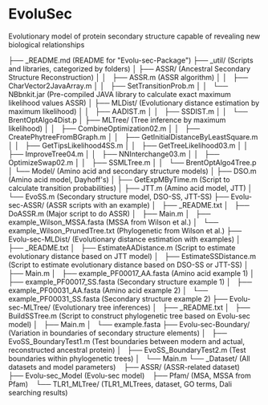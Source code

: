 # EvoluSec
Evolutionary model of protein secondary structure capable of revealing new biological relationships

├── _README.md          (README for "Evolu-sec-Package")
├── _util/               (Scripts and libraries, categorized by folders)
│   ├── ASSR/            (Ancestral Secondary Structure Reconstruction)
│   │   ├── ASSR.m   (ASSR algorithm)
│   │   ├── CharVector2JavaArray.m
│   │   ├── SetTransitionProb.m
│   │   └── NBbnkit.jar  (Pre-compiled JAVA library to calculate exact maximum likelihood values ASSR)
│   ├── MLDist/          (Evolutionary distance estimation by maximum likelihood)
│   │   ├── AADIST.m
│   │   ├── SSDIST.m
│   │   └── BrentOptAlgo4Dist.p
│   ├── MLTree/          (Tree inference by maximum likelihood)
│   │   ├── CombineOptimization02.m
│   │   ├── CreatePhytreeFromBGraph.m
│   │   ├── GetInitialDistanceByLeastSquare.m
│   │   ├── GetTipsLikelihood4SS.m
│   │   ├── GetTreeLikelihood03.m
│   │   ├── ImproveTree04.m
│   │   ├── NNInterchange03.m
│   │   ├── OptimizeSwap02.m
│   │   ├── SSMLTree.m
│   │   └── BrentOptAlgo4Tree.p
│   └── Model/                   (Amino acid and secondary structure models)
│       ├── DSO.m                (Amino acid model, Dayhoff's)
│       ├── GetExpMByTime.m      (Script to calculate transition probabilities)
│       ├── JTT.m                (Amino acid model, JTT)
│       └── EvoSS.m              (Secondary structure model, DSO-SS, JTT-SS)
├── Evolu-sec-ASSR/              (ASSR scripts with an example)
│   ├── _README.txt
│   ├── DoASSR.m                 (Major script to do ASSR)
│   ├── Main.m
│   ├── example_Wilson_MSSA.fasta      (MSSA from Wilson et al.)
│   └── example_Wilson_PrunedTree.txt  (Phylogenetic from Wilson et al.)
├── Evolu-sec-MLDist/            (Evolutionary distance estimation with examples)
│   ├── _README.txt
│   ├── EstimateAADistance.m     (Script to estimate evolutionary distance based on JTT model)
│   ├── EstimateSSDistance.m     (Script to estimate evolutionary distance based on DSO-SS or JTT-SS)
│   ├── Main.m
│   ├── example_PF00017_AA.fasta (Amino acid example 1)
│   ├── example_PF00017_SS.fasta (Secondary structure example 1)
│   ├── example_PF00031_AA.fasta (Amino acid example 2)
│   └── example_PF00031_SS.fasta (Secondary structure example 2)
├── Evolu-sec-MLTree/            (Evolutionary tree inferences)
│   ├── _README.txt
│   ├── BuildSSTree.m            (Script to construct phylogenetic tree based on Evolu-sec model)
│   ├── Main.m
│   └── example.fasta
├── Evolu-sec-Boundary/          (Variation in boundaries of secondary structure elements)
│   ├── EvoSS_BoundaryTest1.m    (Test boundaries between modern and actual, reconstructed ancestral protein)
│   ├── EvoSS_BoundaryTest2.m    (Test boundaries within phylogenetic trees)
│   └── Main.m
└── _Dataset/                    (All datasets and model parameters)
    ├── ASSR/                    (ASSR-related dataset)
    ├── Evolu-sec_Model          (Evolu-sec model)
    ├── Pfam/                    (MSA, MSSA from Pfam)
    └── TLR1_MLTree/             (TLR1_MLTrees, dataset, GO terms, Dali searching results)


